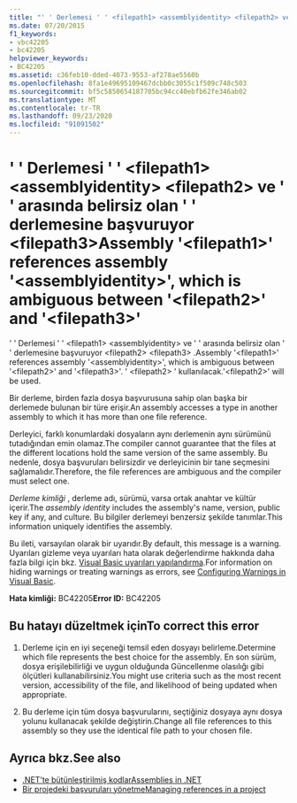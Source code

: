 ```yaml
---
title: "' ' Derlemesi ' ' <filepath1> <assemblyidentity> <filepath2> ve ' ' arasında belirsiz olan ' ' derlemesine başvuruyor <filepath3>"
ms.date: 07/20/2015
f1_keywords:
- vbc42205
- bc42205
helpviewer_keywords:
- BC42205
ms.assetid: c36feb10-dded-4073-9553-af278ae5560b
ms.openlocfilehash: 8fa1e49695109467dcbb0c3055c1f509c748c503
ms.sourcegitcommit: bf5c5850654187705bc94cc40ebfb62fe346ab02
ms.translationtype: MT
ms.contentlocale: tr-TR
ms.lasthandoff: 09/23/2020
ms.locfileid: "91091502"
---
```

# <a name="assembly-filepath1-references-assembly-assemblyidentity-which-is-ambiguous-between-filepath2-and-filepath3"></a><span data-ttu-id="e0502-102">' ' Derlemesi ' ' \<filepath1> \<assemblyidentity> \<filepath2> ve ' ' arasında belirsiz olan ' ' derlemesine başvuruyor \<filepath3></span><span class="sxs-lookup"><span data-stu-id="e0502-102">Assembly '\<filepath1>' references assembly '\<assemblyidentity>', which is ambiguous between '\<filepath2>' and '\<filepath3>'</span></span>

<span data-ttu-id="e0502-103">' ' Derlemesi ' ' \<filepath1> \<assemblyidentity> ve ' ' arasında belirsiz olan ' ' derlemesine başvuruyor \<filepath2> \<filepath3> .</span><span class="sxs-lookup"><span data-stu-id="e0502-103">Assembly '\<filepath1>' references assembly '\<assemblyidentity>', which is ambiguous between '\<filepath2>' and '\<filepath3>'.</span></span> <span data-ttu-id="e0502-104">' \<filepath2> ' kullanılacak.</span><span class="sxs-lookup"><span data-stu-id="e0502-104">'\<filepath2>' will be used.</span></span>  
  
 <span data-ttu-id="e0502-105">Bir derleme, birden fazla dosya başvurusuna sahip olan başka bir derlemede bulunan bir türe erişir.</span><span class="sxs-lookup"><span data-stu-id="e0502-105">An assembly accesses a type in another assembly to which it has more than one file reference.</span></span>  
  
 <span data-ttu-id="e0502-106">Derleyici, farklı konumlardaki dosyaların aynı derlemenin aynı sürümünü tutadığından emin olamaz.</span><span class="sxs-lookup"><span data-stu-id="e0502-106">The compiler cannot guarantee that the files at the different locations hold the same version of the same assembly.</span></span> <span data-ttu-id="e0502-107">Bu nedenle, dosya başvuruları belirsizdir ve derleyicinin bir tane seçmesini sağlamalıdır.</span><span class="sxs-lookup"><span data-stu-id="e0502-107">Therefore, the file references are ambiguous and the compiler must select one.</span></span>  
  
 <span data-ttu-id="e0502-108">*Derleme kimliği* , derleme adı, sürümü, varsa ortak anahtar ve kültür içerir.</span><span class="sxs-lookup"><span data-stu-id="e0502-108">The *assembly identity* includes the assembly's name, version, public key if any, and culture.</span></span> <span data-ttu-id="e0502-109">Bu bilgiler derlemeyi benzersiz şekilde tanımlar.</span><span class="sxs-lookup"><span data-stu-id="e0502-109">This information uniquely identifies the assembly.</span></span>  
  
 <span data-ttu-id="e0502-110">Bu ileti, varsayılan olarak bir uyarıdır.</span><span class="sxs-lookup"><span data-stu-id="e0502-110">By default, this message is a warning.</span></span> <span data-ttu-id="e0502-111">Uyarıları gizleme veya uyarıları hata olarak değerlendirme hakkında daha fazla bilgi için bkz. [Visual Basic uyarıları yapılandırma](/visualstudio/ide/configuring-warnings-in-visual-basic).</span><span class="sxs-lookup"><span data-stu-id="e0502-111">For information on hiding warnings or treating warnings as errors, see [Configuring Warnings in Visual Basic](/visualstudio/ide/configuring-warnings-in-visual-basic).</span></span>  
  
 <span data-ttu-id="e0502-112">**Hata kimliği:** BC42205</span><span class="sxs-lookup"><span data-stu-id="e0502-112">**Error ID:** BC42205</span></span>  
  
## <a name="to-correct-this-error"></a><span data-ttu-id="e0502-113">Bu hatayı düzeltmek için</span><span class="sxs-lookup"><span data-stu-id="e0502-113">To correct this error</span></span>  
  
1. <span data-ttu-id="e0502-114">Derleme için en iyi seçeneği temsil eden dosyayı belirleme.</span><span class="sxs-lookup"><span data-stu-id="e0502-114">Determine which file represents the best choice for the assembly.</span></span> <span data-ttu-id="e0502-115">En son sürüm, dosya erişilebilirliği ve uygun olduğunda Güncellenme olasılığı gibi ölçütleri kullanabilirsiniz.</span><span class="sxs-lookup"><span data-stu-id="e0502-115">You might use criteria such as the most recent version, accessibility of the file, and likelihood of being updated when appropriate.</span></span>  
  
2. <span data-ttu-id="e0502-116">Bu derleme için tüm dosya başvurularını, seçtiğiniz dosyaya aynı dosya yolunu kullanacak şekilde değiştirin.</span><span class="sxs-lookup"><span data-stu-id="e0502-116">Change all file references to this assembly so they use the identical file path to your chosen file.</span></span>  
  
## <a name="see-also"></a><span data-ttu-id="e0502-117">Ayrıca bkz.</span><span class="sxs-lookup"><span data-stu-id="e0502-117">See also</span></span>

- [<span data-ttu-id="e0502-118">.NET’te bütünleştirilmiş kodlar</span><span class="sxs-lookup"><span data-stu-id="e0502-118">Assemblies in .NET</span></span>](../../standard/assembly/index.md)
- [<span data-ttu-id="e0502-119">Bir projedeki başvuruları yönetme</span><span class="sxs-lookup"><span data-stu-id="e0502-119">Managing references in a project</span></span>](/visualstudio/ide/managing-references-in-a-project)
